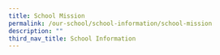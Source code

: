```yaml
---
title: School Mission
permalink: /our-school/school-information/school-mission
description: ""
third_nav_title: School Information
---
```

